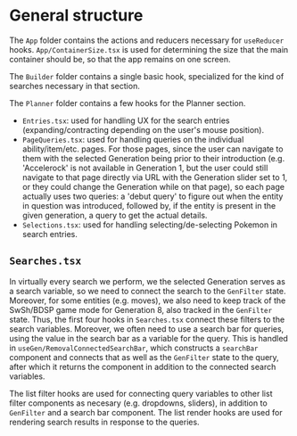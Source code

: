 # General structure

The `App` folder contains the actions and reducers necessary for `useReducer` hooks. `App/ContainerSize.tsx` is used for determining the size that the main container should be, so that the app remains on one screen.

The `Builder` folder contains a single basic hook, specialized for the kind of searches necessary in that section.

The `Planner` folder contains a few hooks for the Planner section. 

- `Entries.tsx`: used for handling UX for the search entries (expanding/contracting depending on the user's mouse position).
- `PageQueries.tsx`: used for handling queries on the individual ability/item/etc. pages. For those pages, since the user can navigate to them with the selected Generation being prior to their introduction (e.g. 'Accelerock' is not available in Generation 1, but the user could still navigate to that page directly via URL with the Generation slider set to 1, or they could change the Generation while on that page), so each page actually uses two queries: a 'debut query' to figure out when the entity in question was introduced, followed by, if the entity is present in the given generation, a query to get the actual details. 
- `Selections.tsx`: used for handling selecting/de-selecting Pokemon in search entries.

## `Searches.tsx`

In virtually every search we perform, we the selected Generation serves as a search variable, so we need to connect the search to the `GenFilter` state. Moreover, for some entities (e.g. moves), we also need to keep track of the SwSh/BDSP game mode for Generation 8, also tracked in the `GenFilter` state. Thus, the first four hooks in `Searches.tsx` connect these filters to the search variables. Moreover, we often need to use a search bar for queries, using the value in the search bar as a variable for the query. This is handled in `useGen/RemovalConnectedSearchBar`, which constructs a `searchBar` component and connects that as well as the `GenFilter` state to the query, after which it returns the component in addition to the connected search variables. 

The list filter hooks are used for connecting query variables to other list filter components as necesary (e.g. dropdowns, sliders), in addition to `GenFilter` and a search bar component. The list render hooks are used for rendering search results in response to the queries.